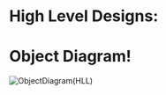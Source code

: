 # High Level Designs:

# Object Diagram!

![ObjectDiagram(HLL)](https://user-images.githubusercontent.com/80452069/130242729-a07bc807-b3ff-4e11-8246-55030960b93a.jpg)

